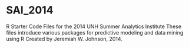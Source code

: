 SAI_2014
========

R Starter Code Files for the 2014 UNH Summer Analytics Institute
These files introduce various packages for predictive modeling and data mining using R
Created by Jeremiah W. Johnson, 2014. 
